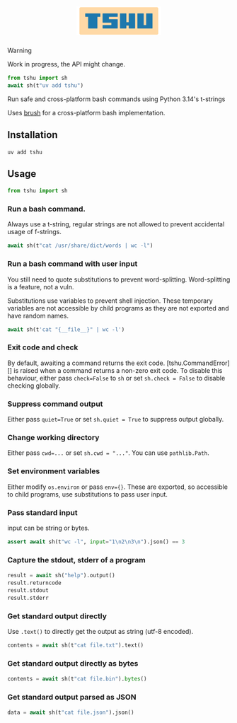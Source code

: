 # <center>![](./docs/assets/tshu-logo.svg)</center>

> [!WARNING]
> Work in progress, the API might change.

```py
from tshu import sh
await sh(t"uv add tshu")
```

Run safe and cross-platform bash commands using Python 3.14's t-strings

Uses [brush](https://github.com/reubeno/brush) for a cross-platform bash implementation.

## Installation

```shell
uv add tshu
```

## Usage

```py
from tshu import sh
```

### Run a bash command.

Always use a t-string, regular strings are not allowed to prevent accidental usage of
f-strings.

```py
await sh(t"cat /usr/share/dict/words | wc -l")
```

### Run a bash command with user input

You still need to quote substitutions to prevent word-splitting. Word-splitting is a
feature, not a vuln.

Substitutions use variables to prevent shell injection. These temporary variables
are not accessible by child programs as they are not exported and have random names.

```py
await sh(t'cat "{__file__}" | wc -l')
```

### Exit code and check

By default, awaiting a command returns the exit code. [tshu.CommandError][] is raised
when a command returns a non-zero exit code. To disable this behaviour, either
pass `check=False` to `sh` or set `sh.check = False` to disable checking globally.

### Suppress command output

Either pass `quiet=True` or set `sh.quiet = True` to suppress output globally.

### Change working directory

Either pass `cwd=...` or set `sh.cwd = "..."`. You can use `pathlib.Path`.

### Set environment variables

Either modify `os.environ` or pass `env={}`. These are exported, so accessible to
child programs, use substitutions to pass user input.

### Pass standard input

input can be string or bytes.

```py
assert await sh(t"wc -l", input="1\n2\n3\n").json() == 3
```

### Capture the stdout, stderr of a program

```py
result = await sh("help").output()
result.returncode
result.stdout
result.stderr
```

### Get standard output directly

Use `.text()` to directly get the output as string (utf-8 encoded).

```py
contents = await sh(t"cat file.txt").text()
```

### Get standard output directly as bytes

```py
contents = await sh(t"cat file.bin").bytes()
```

### Get standard output parsed as JSON

```py
data = await sh(t"cat file.json").json()
```
